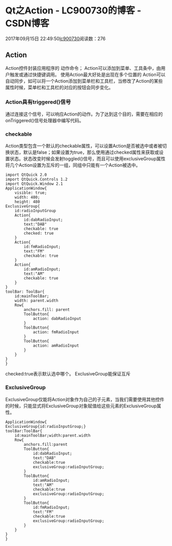 # Qt之Action - LC900730的博客 - CSDN博客
2017年09月15日 22:49:50[lc900730](https://me.csdn.net/LC900730)阅读数：276
## Action
Action控件封装应用程序的 动作命令； 
Action可以添加到菜单、工具条中，由用户触发或通过快捷键调用。 
使用Action最大好处是出现在多个位置的 Action可以自动同步，如可以将一个Action添加到菜单栏和工具栏，当修改了Action的某些属性时候，菜单栏和工具栏的对应的按钮会同步变化。
### Action具有triggered()信号
通过连接这个信号，可以响应Action的动作。为了达到这个目的，需要在相应的onTriggered()信号处理器中编写代码。
### checkable
Action类型包含一个默认的checkable属性，可以设置Action是否被选中或者被切换状态，默认是false；如果设置为true，那么使用通过checked属性来获取或设置状态。状态改变时候会发射toggled()信号，而且可以使用exclusiveGroup属性将几个Action设置为互斥的一组，同组中只能有一个Action被选中。
```
import QtQuick 2.0
import QtQuick.Controls 1.2
import QtQuick.Window 2.1
ApplicationWindow{
    visible: true;
    width: 480;
    height: 480
ExclusiveGroup{
    id:radioInputGroup
    Action{
        id:dabRadioInput;
        text:"DAB"
        checkable: true
        checked: true
    }
    Action{
        id:fmRadioInput;
        text:"FM"
        checkable: true
    }
    Action{
        id:amRadioInput;
        text:"AM"
        checkable: true
    }
}
toolBar: ToolBar{
    id:mainToolBar;
    width: parent.width
    Row{
        anchors.fill: parent
        ToolButton{
            action: dabRadioInput
        }
        ToolButton{
            action: fmRadioInput
        }
        ToolButton{
            action: amRadioInput
        }
    }
}
}
```
checked:true表示默认选中哪个。 
ExclusiveGroup能保证互斥
### ExclusiveGroup
ExclusiveGroup仅能将Action对象作为自己的子元素，当我们需要使用其他控件的时候，只能显式将ExclusiveGroup对象赋值给这些元素的ExclusiveGroup属性。
```
ApplicationWindow{
ExclusiveGroup{id:radioInputGroup;}
toolBar:ToolBar{
    id:mainToolBar;width:parent.width
    Row{
        anchors.fill:parent
        ToolButton{
            id:dabRadioInput;
            text:"DAB"
            checkable:true
            exclusiveGroup:radioInputGroup; 
        }
        ToolButton{
            id:amRadioInput;
            text:"AM"
            checkable:true
            exclusiveGroup:radioInputGroup; 
        }
        ToolButton{
            id:fmRadioInput;
            text:"FM"
            checkable:true
            exclusiveGroup:radioInputGroup; 
        }
    }
}
}
```
